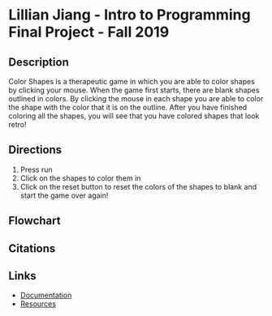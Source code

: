 # Lillian Jiang - Intro to Programming Final Project - Fall 2019

## Description  
Color Shapes is a therapeutic game in which you are able to color shapes by clicking your mouse. When the game first starts, there are blank shapes outlined in colors. By clicking the mouse in each shape you are able to color the shape with the color that it is on the outline. After you have finished coloring all the shapes, you will see that you have colored shapes that look retro! 

## Directions
1. Press run
2. Click on the shapes to color them in
3. Click on the reset button to reset the colors of the shapes to blank and start the game over again!

## Flowchart

## Citations


## Links

* [Documentation](documentation.md)
* [Resources](resources.md)
